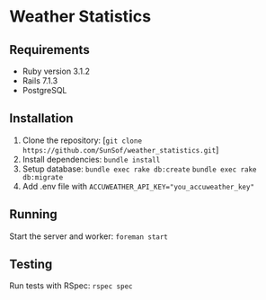 # Weather Statistics

## Requirements

- Ruby version 3.1.2
- Rails 7.1.3
- PostgreSQL 

## Installation

1. Clone the repository: [`git clone https://github.com/SunSof/weather_statistics.git`]
2. Install dependencies: `bundle install`
3. Setup database: `bundle exec rake db:create` `bundle exec rake db:migrate`
4. Add .env file with `ACCUWEATHER_API_KEY="you_accuweather_key"`

## Running

Start the server and worker: `foreman start`

## Testing

Run tests with RSpec: `rspec spec`
